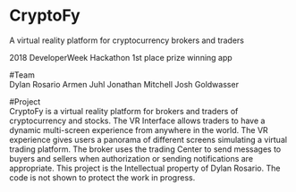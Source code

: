 # CryptoFy
A virtual reality platform for cryptocurrency brokers and traders <br>

2018 DeveloperWeek Hackathon 1st place prize winning app<br>

#Team <br>
Dylan Rosario
Armen Juhl
Jonathan Mitchell
Josh Goldwasser

#Project <br>
CryptoFy is a virtual reality platform for brokers and traders of cryptocurrency and stocks. The VR Interface allows traders 
to have a dynamic multi-screen experience from anywhere in the world.
The VR experience gives users a panorama of different screens simulating a virtual trading platform. The broker uses the trading Center to send messages to buyers and sellers when authorization or sending notifications are appropriate. This project is the Intellectual property of Dylan Rosario. The code is not shown to protect the work in progress.
